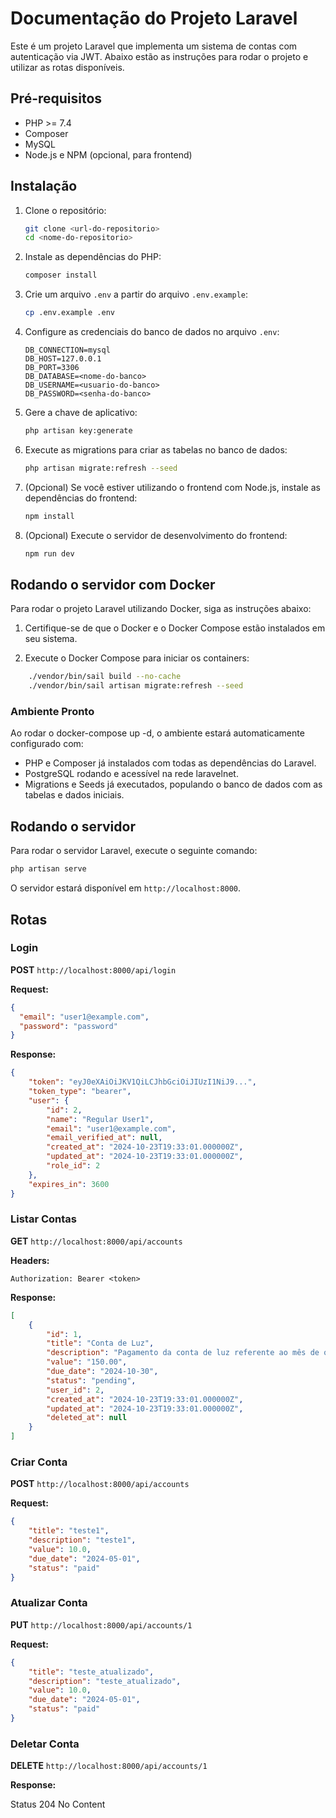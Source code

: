 # Documentação do Projeto Laravel

Este é um projeto Laravel que implementa um sistema de contas com autenticação via JWT. Abaixo estão as instruções para rodar o projeto e utilizar as rotas disponíveis.

## Pré-requisitos

- PHP >= 7.4
- Composer
- MySQL
- Node.js e NPM (opcional, para frontend)

## Instalação

1. Clone o repositório:

   ```bash
   git clone <url-do-repositorio>
   cd <nome-do-repositorio>
   ```

2. Instale as dependências do PHP:

   ```bash
   composer install
   ```

3. Crie um arquivo `.env` a partir do arquivo `.env.example`:

   ```bash
   cp .env.example .env
   ```

4. Configure as credenciais do banco de dados no arquivo `.env`:

   ```env
   DB_CONNECTION=mysql
   DB_HOST=127.0.0.1
   DB_PORT=3306
   DB_DATABASE=<nome-do-banco>
   DB_USERNAME=<usuario-do-banco>
   DB_PASSWORD=<senha-do-banco>
   ```

5. Gere a chave de aplicativo:

   ```bash
   php artisan key:generate
   ```

6. Execute as migrations para criar as tabelas no banco de dados:

   ```bash
   php artisan migrate:refresh --seed
   ```

7. (Opcional) Se você estiver utilizando o frontend com Node.js, instale as dependências do frontend:

   ```bash
   npm install
   ```

8. (Opcional) Execute o servidor de desenvolvimento do frontend:

   ```bash
   npm run dev
   ```

## Rodando o servidor com Docker

Para rodar o projeto Laravel utilizando Docker, siga as instruções abaixo:

1. Certifique-se de que o Docker e o Docker Compose estão instalados em seu sistema.

2. Execute o Docker Compose para iniciar os containers:

```bash
    ./vendor/bin/sail build --no-cache  
    ./vendor/bin/sail artisan migrate:refresh --seed  
```

### Ambiente Pronto
Ao rodar o docker-compose up -d, o ambiente estará automaticamente configurado com:

- PHP e Composer já instalados com todas as dependências do Laravel.
- PostgreSQL rodando e acessível na rede laravelnet.
- Migrations e Seeds já executados, populando o banco de dados com as tabelas e dados iniciais.


## Rodando o servidor

Para rodar o servidor Laravel, execute o seguinte comando:

```bash
php artisan serve
```

O servidor estará disponível em `http://localhost:8000`.

## Rotas

### Login

**POST** `http://localhost:8000/api/login`

**Request:**

```json
{
  "email": "user1@example.com",
  "password": "password"
}
```

**Response:**

```json
{
    "token": "eyJ0eXAiOiJKV1QiLCJhbGciOiJIUzI1NiJ9...",
    "token_type": "bearer",
    "user": {
        "id": 2,
        "name": "Regular User1",
        "email": "user1@example.com",
        "email_verified_at": null,
        "created_at": "2024-10-23T19:33:01.000000Z",
        "updated_at": "2024-10-23T19:33:01.000000Z",
        "role_id": 2
    },
    "expires_in": 3600
}
```

### Listar Contas

**GET** `http://localhost:8000/api/accounts`

**Headers:**

```
Authorization: Bearer <token>
```

**Response:**

```json
[
    {
        "id": 1,
        "title": "Conta de Luz",
        "description": "Pagamento da conta de luz referente ao mês de outubro.",
        "value": "150.00",
        "due_date": "2024-10-30",
        "status": "pending",
        "user_id": 2,
        "created_at": "2024-10-23T19:33:01.000000Z",
        "updated_at": "2024-10-23T19:33:01.000000Z",
        "deleted_at": null
    }
]
```

### Criar Conta

**POST** `http://localhost:8000/api/accounts`

**Request:**

```json
{
    "title": "teste1",
    "description": "teste1",
    "value": 10.0,
    "due_date": "2024-05-01",
    "status": "paid"
}
```

### Atualizar Conta

**PUT** `http://localhost:8000/api/accounts/1`

**Request:**

```json
{
    "title": "teste_atualizado",
    "description": "teste_atualizado",
    "value": 10.0,
    "due_date": "2024-05-01",
    "status": "paid"
}
```

### Deletar Conta

**DELETE** `http://localhost:8000/api/accounts/1`

**Response:**

Status 204 No Content

